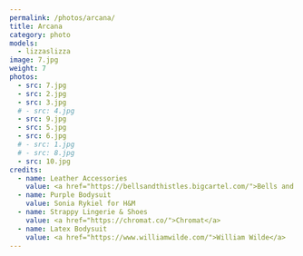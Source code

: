 ```yaml
---
permalink: /photos/arcana/
title: Arcana
category: photo
models:
  - lizzaslizza
image: 7.jpg
weight: 7
photos:
  - src: 7.jpg
  - src: 2.jpg
  - src: 3.jpg
  # - src: 4.jpg
  - src: 9.jpg
  - src: 5.jpg
  - src: 6.jpg
  # - src: 1.jpg
  # - src: 8.jpg
  - src: 10.jpg
credits:
  - name: Leather Accessories
    value: <a href="https://bellsandthistles.bigcartel.com/">Bells and Thistles</a>
  - name: Purple Bodysuit
    value: Sonia Rykiel for H&M
  - name: Strappy Lingerie & Shoes
    value: <a href="https://chromat.co/">Chromat</a>
  - name: Latex Bodysuit
    value: <a href="https://www.williamwilde.com/">William Wilde</a>
---
```


